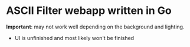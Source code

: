 # ASCII Filter webapp written in Go

**Important**: may not work well depending on the background and lighting.
- UI is unfinished and most likely won't be finished
